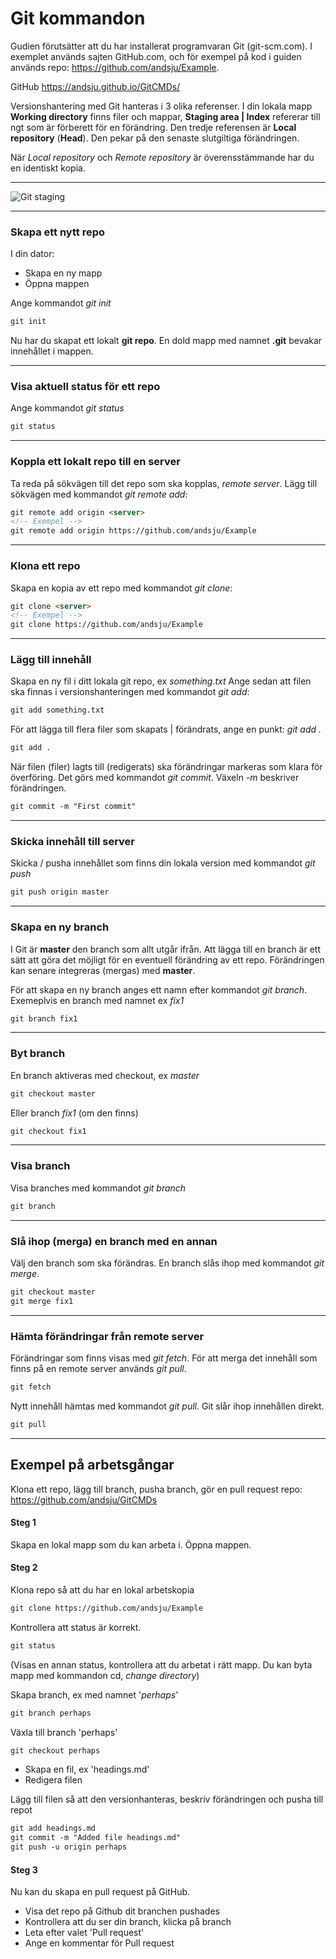 # Git kommandon
Gudien förutsätter att du har installerat programvaran Git (git-scm.com). I exemplet används sajten GitHub.com, och för exempel på kod i guiden används repo: https://github.com/andsju/Example.

GitHub https://andsju.github.io/GitCMDs/

Versionshantering med Git hanteras i 3 olika referenser. I din lokala mapp **Working directory** finns filer och mappar, **Staging area | Index** refererar till ngt som är förberett för en förändring. Den tredje referensen är **Local repository** (**Head**). Den pekar på den senaste slutgiltiga förändringen. 

När *Local repository* och *Remote repository* är överensstämmande har du en identiskt kopia.
___

![Git staging](https://andsju.github.io/GitCMDs/git-illustration-1.png)

___

### Skapa ett nytt repo
I din dator:
* Skapa en ny mapp
* Öppna mappen  

Ange kommandot *git init*

```markdown
git init
```
Nu har du skapat ett lokalt **git repo**. En dold mapp med namnet  __.git__ bevakar innehållet i mappen. 
___

### Visa aktuell status för ett repo

Ange kommandot *git status*

```markdown
git status
```
___

### Koppla ett lokalt repo till en server 
Ta reda på sökvägen till det repo som ska kopplas, *remote server*. 
Lägg till sökvägen med kommandot *git remote add*:

```markdown
git remote add origin <server>
<!-- Exempel -->
git remote add origin https://github.com/andsju/Example
```
___

### Klona ett repo
Skapa en kopia av ett repo med kommandot *git clone*:
```markdown
git clone <server>
<!-- Exempel -->
git clone https://github.com/andsju/Example
```
___


### Lägg till innehåll
Skapa en ny fil i ditt lokala git repo, ex *something.txt*
Ange sedan att filen ska finnas i versionshanteringen med kommandot *git add*:

```markdown
git add something.txt
```

För att lägga till flera filer som skapats | förändrats, ange en punkt: *git add .*

```markdown
git add .
```

När filen (filer) lagts till (redigerats) ska förändringar markeras som klara för överföring. Det görs med kommandot *git commit*. Växeln *-m* beskriver förändringen.

```markdown
git commit -m "First commit"
```
___

### Skicka innehåll till server
Skicka / pusha innehållet som finns din lokala version med kommandot *git push*

```markdown
git push origin master
```
___

### Skapa en ny branch
I Git är **master** den branch som allt utgår ifrån. Att lägga till en branch är ett sätt att göra det möjligt för en eventuell förändring av ett repo. Förändringen kan senare integreras (mergas) med **master**.

För att skapa en ny branch anges ett namn efter kommandot *git branch*. Exemeplvis en branch med namnet ex *fix1*
```markdown
git branch fix1
```
___

### Byt branch
En branch aktiveras med checkout, ex *master*
```markdown
git checkout master
```
Eller branch *fix1* (om den finns)
```markdown
git checkout fix1
```

___

### Visa branch
Visa branches med kommandot *git branch* 
```markdown
git branch
```
___

### Slå ihop (merga) en branch med en annan
Välj den branch som ska förändras. En branch slås ihop med kommandot *git merge*.
```markdown
git checkout master
git merge fix1
```
___


### Hämta förändringar från remote server
Förändringar som finns visas med *git fetch*. För att merga det innehåll som finns på en remote server används *git pull*. 
```md
git fetch
```

Nytt innehåll hämtas med kommandot *git pull*. Git slår ihop  innehållen direkt.  
```md
git pull
```

___

## Exempel på arbetsgångar
Klona ett repo, lägg till branch, pusha branch, gör en pull request 
repo: https://github.com/andsju/GitCMDs

#### Steg 1 
Skapa en lokal mapp som du kan arbeta i. Öppna mappen.

#### Steg 2 
Klona repo så att du har en lokal arbetskopia   

```markdown
git clone https://github.com/andsju/Example
```
Kontrollera att status är korrekt.
```markdown
git status
```
(Visas en annan status, kontrollera att du arbetat i rätt mapp. Du kan byta mapp med kommandon cd, *change directory*)

Skapa branch, ex med namnet '*perhaps*'
```markdown
git branch perhaps
```
Växla till branch 'perhaps'

```markdown
git checkout perhaps
```
* Skapa en fil, ex 'headings.md'
* Redigera filen 

Lägg till filen så att den versionhanteras, beskriv förändringen och pusha till repot
```markdown
git add headings.md
git commit -m "Added file headings.md"
git push -u origin perhaps
```
#### Steg 3 
Nu kan du skapa en pull request på GitHub. 
* Visa det repo på Github dit branchen pushades
* Kontrollera att du ser din branch, klicka på branch
* Leta efter valet 'Pull request'
* Ange en kommentar för Pull request